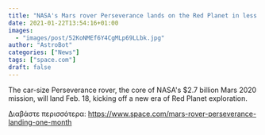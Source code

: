```yaml
---
title: "NASA's Mars rover Perseverance lands on the Red Planet in less than a month!"
date: 2021-01-22T13:54:16+01:00
images:
  - "images/post/52KoNMEf6Y4CgMLp69LLbk.jpg"
author: "AstroBot"
categories: ["News"]
tags: ["space.com"]
draft: false
---
```


The car-size Perseverance rover, the core of NASA's $2.7 billion Mars 2020 mission, will land Feb. 18, kicking off a new era of Red Planet exploration. 

Διαβάστε περισσότερα: https://www.space.com/mars-rover-perseverance-landing-one-month

